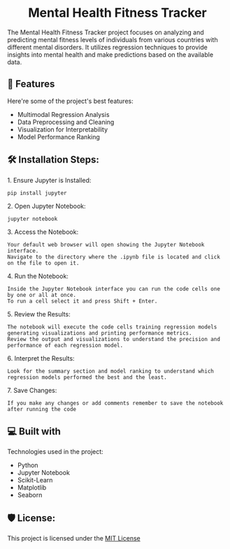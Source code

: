 <h1 align="center" id="title">Mental Health Fitness Tracker</h1>

<p id="description">The Mental Health Fitness Tracker project focuses on analyzing and predicting mental fitness levels of individuals from various countries with different mental disorders. It utilizes regression techniques to provide insights into mental health and make predictions based on the available data.</p>

  
  
<h2>🧐 Features</h2>

Here're some of the project's best features:

*   Multimodal Regression Analysis
*   Data Preprocessing and Cleaning
*   Visualization for Interpretability
*   Model Performance Ranking

<h2>🛠️ Installation Steps:</h2>

<p>1. Ensure Jupyter is Installed:</p>

```
pip install jupyter
```

<p>2. Open Jupyter Notebook:</p>

```
jupyter notebook
```

<p>3. Access the Notebook:</p>

```
Your default web browser will open showing the Jupyter Notebook interface.
Navigate to the directory where the .ipynb file is located and click on the file to open it.
```

<p>4. Run the Notebook:</p>

```
Inside the Jupyter Notebook interface you can run the code cells one by one or all at once.
To run a cell select it and press Shift + Enter.
```

<p>5. Review the Results:</p>

```
The notebook will execute the code cells training regression models generating visualizations and printing performance metrics.
Review the output and visualizations to understand the precision and performance of each regression model.
```

<p>6. Interpret the Results:</p>

```
Look for the summary section and model ranking to understand which regression models performed the best and the least.
```

<p>7. Save Changes:</p>

```
If you make any changes or add comments remember to save the notebook after running the code
```

  
  
<h2>💻 Built with</h2>

Technologies used in the project:

*   Python
*   Jupyter Notebook
*   Scikit-Learn
*   Matplotlib
*   Seaborn

<h2>🛡️ License:</h2>

This project is licensed under the [MIT License](LICENSE)
